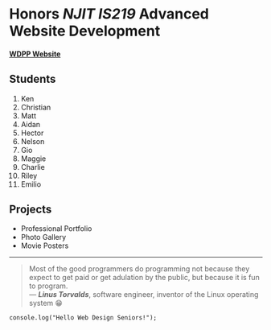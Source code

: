 # **Honors *NJIT IS219* Advanced Website Development**
#### [WDPP Website](https://frhsdwebdesign.com/)

## **Students**

1. Ken
2. Christian
3. Matt
4. Aidan
5. Hector
6. Nelson
7. Gio
8. Maggie
9. Charlie
10. Riley
11. Emilio

## **Projects**

- Professional Portfolio
- Photo Gallery
- Movie Posters

---

> Most of the good programmers do programming not because they expect to get paid or get adulation by the
public, but because it is fun to program.       
 — ***Linus Torvalds***, software engineer, inventor of the Linux operating system :grin:

~~~ 
console.log("Hello Web Design Seniors!");